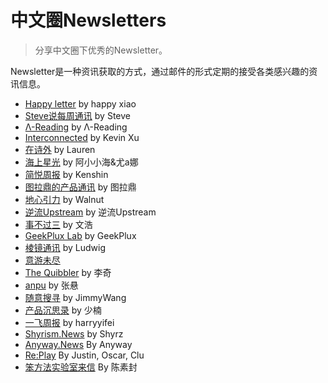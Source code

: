 # 中文圈Newsletters
> 分享中文圈下优秀的Newsletter。

Newsletter是一种资讯获取的方式，通过邮件的形式定期的接受各类感兴趣的资讯信息。

- [Happy letter](http://xiao.do/) by happy xiao
- [Steve说每周通讯](https://steve.hedwig.pub/) by Steve
- [Λ-Reading](https://rizime.substack.com/) by Λ-Reading
- [Interconnected](https://interconnected.blog/) by
Kevin Xu
- [在诗外](https://lauren.hedwig.pub/) by Lauren
- [海上星光](https://hsxg.ghost.io/) by 阿小小海&尤a娜
- [简悦周报](https://simpread.zhubai.love/) by Kenshin
- [图拉鼎的产品通讯](https://news.imtx.me/) by 图拉鼎
- [地心引力](https://walnut.hedwig.pub/) by Walnut
- [逆流Upstream](https://zhiy.cc/upstream) by 逆流Upstream 
- [事不过三](https://via.hedwig.pub/) by 文浩
- [GeekPlux Lab](https://geekplux.zhubai.love/) by GeekPlux
- [棱镜通讯](https://www.wangyurui.top/tags/Newsletter/) by Ludwig
- [意游未尽](https://pangliacci.hedwig.pub/) 
- [The Quibbler](https://thequibbler.zhubai.love/) by 李奇
- [anpu](https://www.anpu-oystermusic.com/) by 张悬
- [随意搜寻](https://www.getrevue.co/profile/thinkingjimmy) by JimmyWang
- [产品沉思录](https://pmthinking.com/subscribe) by 少楠
- [一飞周报](https://harryyifei.com/weekly) by harryyifei
- [Shyrism.News](https://shyrz.zhubai.love/) by Shyrz
- [Anyway.News](https://anyway.zhubai.love/) By Anyway
- [Re:Play](https://replay.cafe/) By Justin, Oscar, Clu
- [笨方法实验室来信](http://newsletter.hardwaylab.com/) By 陈素封
